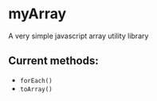 # myArray 
A very simple javascript array utility library 
## Current methods:
* `forEach()`
* `toArray()`